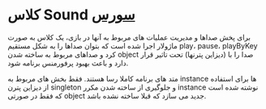 <h1>
کلاس Sound
<a class="ext-link" href="classes_Tetris_Gameplay.js.html#line24" target="_blank">سورس</a>
</h1>
برای پخش صداها و مدیریت عملیات های مربوط به آنها در بازی، یک کلاس به صورت ماژولار اجرا شده است که بتوان صداها را به شکل مستقیم play، pause، playByKey کرد و صداهای مربوط به ساخته شدن object صدا را با (دیزاین پترنها) تحت تاثیر قرار دارد و باعث بهبود پرفورمنس برنامه شود.

متد های برنامه کاملا رسا هستند. فقط بخش های مربوط به instance ها برای استفاده از دیزاین پترن singleton و جلوگیری از ساخته شدن مکرر instance نوشته شده است که فقط در صورتی object جدید می سازد که قبلا ساخته نشده باشد.
